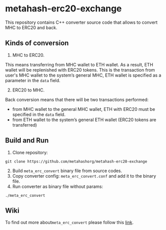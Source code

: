 # metahash-erc20-exchange

This repository contains C++ converter source code that allows to convert MHC to ERC20 and back. 

## Kinds of conversion

1. MHC to ERC20. 

This means transferring from MHC wallet to ETH wallet. As a result, ETH wallet will be replenished with ERC20 tokens. This is the transaction from user's MHC wallet to the system’s general MHC, ETH wallet is specified as a parameter in the `data` field. 
 

2. ERC20 to MHC.

Back conversion means that there will be two transactions performed: 
- from MHC wallet to the general MHC wallet, ETH with ERC20 must be specified in the `data` field. 
- from ETH wallet to the system’s general ETH wallet (ERC20 tokens are transferred)


## Build and Run 

1. Clone repository:  
```shell
git clone https://github.com/metahashorg/metahash-erc20-exchange
```
2. Build `meta_erc_convert` binary file from source codes. 
3. Copy converter config: `meta_erc_convert.conf` and add it to the binary file.
4. Run converter as binary file without params: 
```shell
./meta_erc_convert
```

## Wiki

To find out more about`meta_erc_convert` please follow this [link](https://github.com/metahashorg/metahash-erc20-exchange/wiki). 
